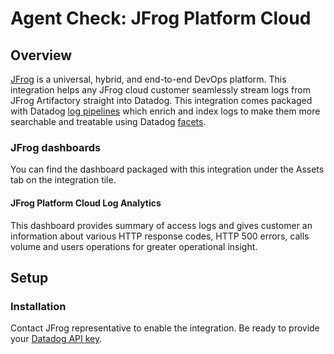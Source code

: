 # Agent Check: JFrog Platform Cloud

## Overview

[JFrog][1] is a universal, hybrid, and end-to-end DevOps platform. This integration helps any JFrog cloud customer seamlessly stream logs from JFrog Artifactory straight into Datadog. This integration comes packaged with Datadog [log pipelines][2] which enrich and index logs to make them more searchable and treatable using Datadog [facets][3].

### JFrog dashboards

You can find the dashboard packaged with this integration under the Assets tab on the integration tile.

#### JFrog Platform Cloud Log Analytics
This dashboard provides summary of access logs and gives customer an information about various HTTP response codes, HTTP 500 errors, calls volume and users operations for greater operational insight.

## Setup

### Installation

Contact JFrog representative to enable the integration. Be ready to provide your [Datadog API key][4].

[1]: https://jfrog.com/
[2]: https://docs.datadoghq.com/logs/log_configuration/pipelines/?tab=source
[3]: https://docs.datadoghq.com/logs/explorer/facets/
[4]: https://app.datadoghq.com/organization-settings/api-keys


